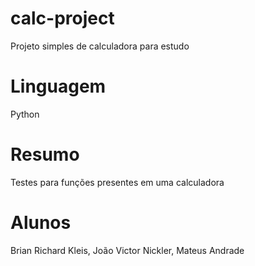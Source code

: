 # calc-project

Projeto simples de calculadora para estudo

# Linguagem

Python

# Resumo

Testes para funções presentes em uma calculadora


# Alunos

Brian Richard Kleis, João Victor Nickler, Mateus Andrade
